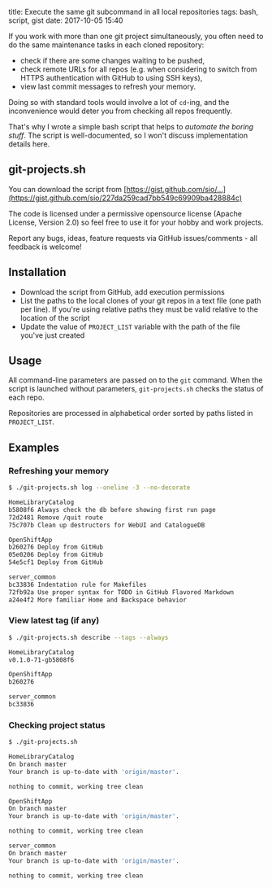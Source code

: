 title: Execute the same git subcommand in all local repositories
tags: bash, script, gist
date: 2017-10-05 15:40

If you work with more than one git project simultaneously, you often need to
do the same maintenance tasks in each cloned repository:

- check if there are some changes waiting to be pushed,
- check remote URLs for all repos (e.g. when considering to switch from HTTPS
  authentication with GitHub to using SSH keys),
- view last commit messages to refresh your memory.

Doing so with standard tools would involve a lot of `cd`-ing, and the
inconvenience would deter you from checking all repos frequently.

That's why I wrote a simple bash script that helps to *automate the boring
stuff*. The script is well-documented, so I won't discuss implementation
details here.


## git-projects.sh
You can download the script from
[https://gist.github.com/sio/...](https://gist.github.com/sio/227da259cad7bb549c69909ba428884c)

The code is licensed under a permissive opensource license (Apache License,
Version 2.0) so feel free to use it for your hobby and work projects.

Report any bugs, ideas, feature requests via GitHub issues/comments -
all feedback is welcome!


## Installation
- Download the script from GitHub, add execution permissions
- List the paths to the local clones of your git repos in a text
  file (one path per line). If you're using relative paths they must
  be valid relative to the location of the script
- Update the value of `PROJECT_LIST` variable with the path of the file
  you've just created


## Usage
All command-line parameters are passed on to the `git` command.
When the script is launched without parameters, `git-projects.sh` checks the
status of each repo.

Repositories are processed in alphabetical order sorted by paths
listed in `PROJECT_LIST`.


## Examples
### Refreshing your memory
```bash
$ ./git-projects.sh log --oneline -3 --no-decorate

HomeLibraryCatalog
b5808f6 Always check the db before showing first run page
72d2481 Remove /quit route
75c707b Clean up destructors for WebUI and CatalogueDB

OpenShiftApp
b260276 Deploy from GitHub
05e0206 Deploy from GitHub
54e5cf1 Deploy from GitHub

server_common
bc33836 Indentation rule for Makefiles
72fb92a Use proper syntax for TODO in GitHub Flavored Markdown
a24e4f2 More familiar Home and Backspace behavior
```

### View latest tag (if any)
```bash
$ ./git-projects.sh describe --tags --always

HomeLibraryCatalog
v0.1.0-71-gb5808f6

OpenShiftApp
b260276

server_common
bc33836
```

### Checking project status
```bash
$ ./git-projects.sh

HomeLibraryCatalog
On branch master
Your branch is up-to-date with 'origin/master'.

nothing to commit, working tree clean

OpenShiftApp
On branch master
Your branch is up-to-date with 'origin/master'.

nothing to commit, working tree clean

server_common
On branch master
Your branch is up-to-date with 'origin/master'.

nothing to commit, working tree clean
```
